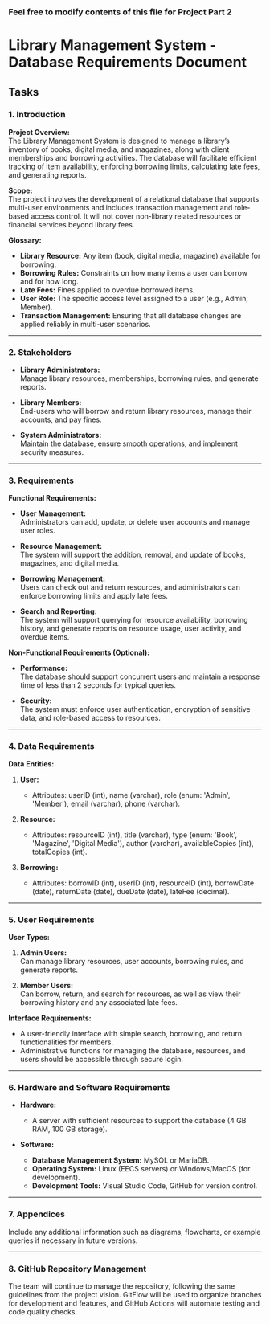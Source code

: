 ### Feel free to modify contents of this file for Project Part 2

# Library Management System - Database Requirements Document

## Tasks

### 1. Introduction

**Project Overview:**  
The Library Management System is designed to manage a library’s inventory of books, digital media, and magazines, along with client memberships and borrowing activities. The database will facilitate efficient tracking of item availability, enforcing borrowing limits, calculating late fees, and generating reports.

**Scope:**  
The project involves the development of a relational database that supports multi-user environments and includes transaction management and role-based access control. It will not cover non-library related resources or financial services beyond library fees.

**Glossary:**
- **Library Resource:** Any item (book, digital media, magazine) available for borrowing.
- **Borrowing Rules:** Constraints on how many items a user can borrow and for how long.
- **Late Fees:** Fines applied to overdue borrowed items.
- **User Role:** The specific access level assigned to a user (e.g., Admin, Member).
- **Transaction Management:** Ensuring that all database changes are applied reliably in multi-user scenarios.

---

### 2. Stakeholders

- **Library Administrators:**  
  Manage library resources, memberships, borrowing rules, and generate reports.
  
- **Library Members:**  
  End-users who will borrow and return library resources, manage their accounts, and pay fines.

- **System Administrators:**  
  Maintain the database, ensure smooth operations, and implement security measures.

---

### 3. Requirements

**Functional Requirements:**
- **User Management:**  
  Administrators can add, update, or delete user accounts and manage user roles.

- **Resource Management:**  
  The system will support the addition, removal, and update of books, magazines, and digital media.

- **Borrowing Management:**  
  Users can check out and return resources, and administrators can enforce borrowing limits and apply late fees.

- **Search and Reporting:**  
  The system will support querying for resource availability, borrowing history, and generate reports on resource usage, user activity, and overdue items.

**Non-Functional Requirements (Optional):**
- **Performance:**  
  The database should support concurrent users and maintain a response time of less than 2 seconds for typical queries.
  
- **Security:**  
  The system must enforce user authentication, encryption of sensitive data, and role-based access to resources.

---

### 4. Data Requirements

**Data Entities:**
1. **User:**
   - Attributes: userID (int), name (varchar), role (enum: 'Admin', 'Member'), email (varchar), phone (varchar).
   
2. **Resource:**
   - Attributes: resourceID (int), title (varchar), type (enum: 'Book', 'Magazine', 'Digital Media'), author (varchar), availableCopies (int), totalCopies (int).
   
3. **Borrowing:**
   - Attributes: borrowID (int), userID (int), resourceID (int), borrowDate (date), returnDate (date), dueDate (date), lateFee (decimal).

---

### 5. User Requirements

**User Types:**
1. **Admin Users:**  
   Can manage library resources, user accounts, borrowing rules, and generate reports.
   
2. **Member Users:**  
   Can borrow, return, and search for resources, as well as view their borrowing history and any associated late fees.

**Interface Requirements:**
- A user-friendly interface with simple search, borrowing, and return functionalities for members.
- Administrative functions for managing the database, resources, and users should be accessible through secure login.

---

### 6. Hardware and Software Requirements

- **Hardware:**
  - A server with sufficient resources to support the database (4 GB RAM, 100 GB storage).
  
- **Software:**
  - **Database Management System:** MySQL or MariaDB.
  - **Operating System:** Linux (EECS servers) or Windows/MacOS (for development).
  - **Development Tools:** Visual Studio Code, GitHub for version control.

---

### 7. Appendices

Include any additional information such as diagrams, flowcharts, or example queries if necessary in future versions.

---

### 8. GitHub Repository Management

The team will continue to manage the repository, following the same guidelines from the project vision. GitFlow will be used to organize branches for development and features, and GitHub Actions will automate testing and code quality checks.
